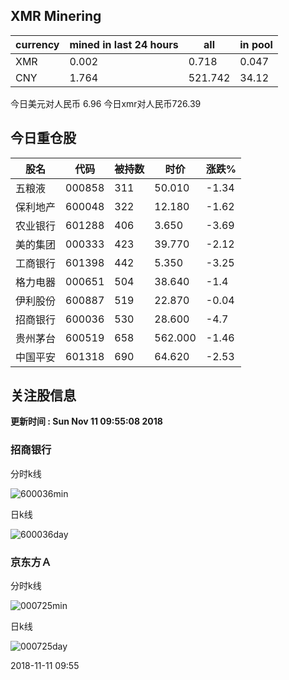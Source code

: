 ## XMR Minering

|currency|mined in last 24 hours|all|in pool|
|---|---|---|---|
|XMR|0.002|0.718|0.047|
|CNY|1.764|521.742|34.12|

今日美元对人民币 6.96	今日xmr对人民币726.39


## 今日重仓股 

|股名|代码|被持数|时价|涨跌%|
|---|---|---|---|---|
|五粮液|000858|311|50.010|-1.34|
|保利地产|600048|322|12.180|-1.62|
|农业银行|601288|406|3.650|-3.69|
|美的集团|000333|423|39.770|-2.12|
|工商银行|601398|442|5.350|-3.25|
|格力电器|000651|504|38.640|-1.4|
|伊利股份|600887|519|22.870|-0.04|
|招商银行|600036|530|28.600|-4.7|
|贵州茅台|600519|658|562.000|-1.46|
|中国平安|601318|690|64.620|-2.53|

## 关注股信息
**更新时间 : Sun Nov 11 09:55:08 2018**
### 招商银行 
分时k线

![600036min](http://image.sinajs.cn/newchart/min/n/sh600036.gif)

日k线

![600036day](http://image.sinajs.cn/newchart/daily/n/sh600036.gif)

### 京东方Ａ 
分时k线

![000725min](http://image.sinajs.cn/newchart/min/n/sz000725.gif)

日k线

![000725day](http://image.sinajs.cn/newchart/daily/n/sz000725.gif)

2018-11-11 09:55